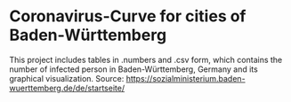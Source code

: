 # Coronavirus-Curve for cities of Baden-Württemberg

This project includes tables in .numbers and .csv form, which contains the number of infected person in Baden-Württemberg, Germany and its graphical visualization.  Source: https://sozialministerium.baden-wuerttemberg.de/de/startseite/
